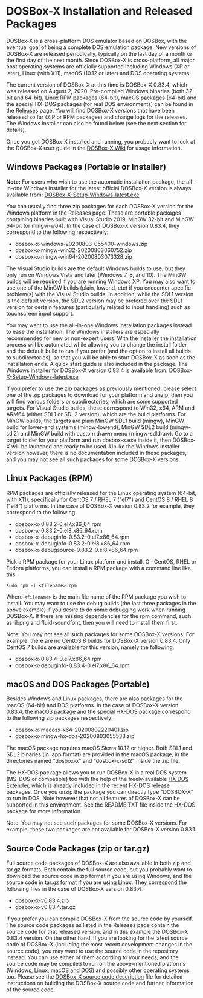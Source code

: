 DOSBox-X Installation and Released Packages 
===========================================

DOSBox-X is a cross-platform DOS emulator based on DOSBox, with the eventual goal of being a complete DOS emulation package. New versions of DOSBox-X are released periodically, typically on the last day of a month or the first day of the next month. Since DOSBox-X is cross-platform, all major host operating systems are officially supported including Windows (XP or later), Linux (with X11), macOS (10.12 or later) and DOS operating systems.

The current version of DOSBox-X at this time is DOSBox-X 0.83.4, which was released on August 2, 2020. Pre-compiled Windows binaries (both 32-bit and 64-bit), Linux RPM packages (64-bit), macOS packages (64-bit) and the special HX-DOS packages (for real DOS environments) can be found in the [Releases](https://github.com/joncampbell123/dosbox-x/releases) page. You will find DOSBox-X versions that have been released so far (ZIP or RPM packages) and change logs for the releases. The Windows installer can also be found below (see the next section for details).

Once you get DOSBox-X installed and running, you probably want to look at the DOSBox-X user guide in the [DOSBox-X Wiki](https://github.com/joncampbell123/dosbox-x/wiki) for usage information.

Windows Packages (Portable or Installer)
----------------------------------------

**Note:** For users who wish to use the automatic installation package, the all-in-one Windows installer for the latest official DOSBox-X version is always available from: [DOSBox-X-Setup-Windows-latest.exe](https://github.com/Wengier/dosbox-x-wiki/raw/master/DOSBox-X-Setup-Windows-latest.exe)

You can usually find three zip packages for each DOSBox-X version for the Windows platform in the Releases page. These are portable packages containing binaries built with Visual Studio 2019, MinGW 32-bit and MinGW 64-bit (or mingw-w64). In the case of DOSBox-X version 0.83.4, they correspond to the following respectively:

* dosbox-x-windows-20200803-055400-windows.zip
* dosbox-x-mingw-win32-20200803060752.zip
* dosbox-x-mingw-win64-20200803073328.zip

The Visual Studio builds are the default Windows builds to use, but they only run on Windows Vista and later (Windows 7, 8, and 10). The MinGW builds will be required if you are running Windows XP. You may also want to use one of the MinGW builds (plain, lowend, etc) if you encounter specific problem(s) with the Visual Studio builds. In addition, while the SDL1 version is the default version, the SDL2 version may be prefered over the SDL1 version for certain features (particularly related to input handling) such as touchscreen input support.

You may want to use the all-in-one Windows installation packages instead to ease the installation. The Windows installers are especially recommended for new or non-expert users. With the installer the installation process will be automated while allowing you to change the install folder and the default build to run if you prefer (and the option to install all builds to subdirectories), so that you will be able to start DOSBox-X as soon as the installation ends. A quick start guide is also included in the package. The Windows installer for DOSBox-X version 0.83.4 is available from: [DOSBox-X-Setup-Windows-latest.exe](https://github.com/Wengier/dosbox-x-wiki/raw/master/DOSBox-X-Setup-Windows-latest.exe)

If you prefer to use the zip packages as previously mentioned, please select one of the zip packages to download for your platform and unzip, then you will find various folders or subdirectories, which are some supported targets. For Visual Studio builds, these correspond to Win32, x64, ARM and ARM64 (either SDL1 or SDL2 version), which are the build platforms. For MinGW builds, the targets are plain MinGW SDL1 build (mingw), MinGW build for lower-end systems (mingw-lowend), MinGW SDL2 build (mingw-sdl2) and MinGW build with custom drawn menu (mingw-sdldraw). Go to a target folder for your platform and run dosbox-x.exe inside it, then DOSBox-X will be launched and ready to be used. Unlike the Windows installer version however, there is no documentation included in these packages, and you may not see all such packages for some DOSBox-X versions.

Linux Packages (RPM)
--------------------

RPM packages are officially released for the Linux operating system (64-bit, with X11), specifically for CentOS 7 / RHEL 7 ("el7") and CentOS 8 / RHEL 8 ("el8") platforms. In the case of DOSBox-X version 0.83.2 for example, they correspond to the following:

* dosbox-x-0.83.2-0.el7.x86_64.rpm
* dosbox-x-0.83.2-0.el8.x86_64.rpm
* dosbox-x-debuginfo-0.83.2-0.el7.x86_64.rpm
* dosbox-x-debuginfo-0.83.2-0.el8.x86_64.rpm
* dosbox-x-debugsource-0.83.2-0.el8.x86_64.rpm

Pick a RPM package for your Linux platform and install. On CentOS, RHEL or Fedora platforms, you can install a RPM package with a command line like this:

``sudo rpm -i <filename>.rpm``

Where ``<filename>`` is the main file name of the RPM package you wish to install. You may want to use the debug builds (the last three packages in the above example) if you desire to do some debugging work when running DOSBox-X. If there are missing dependencies for the rpm command, such as libpng and fluid-soundfont, then you will need to install them first.

Note: You may not see all such packages for some DOSBox-X versions. For example, there are no CentOS 8 builds for DOSBox-X version 0.83.4. Only CentOS 7 builds are available for this version, namely the following:

* dosbox-x-0.83.4-0.el7.x86_64.rpm
* dosbox-x-debuginfo-0.83.4-0.el7.x86_64.rpm

macOS and DOS Packages (Portable)
---------------------------------

Besides Windows and Linux packages, there are also packages for the macOS (64-bit) and DOS platforms. In the case of DOSBox-X version 0.83.4, the macOS package and the special HX-DOS package correspond to the following zip packages respectively:

* dosbox-x-macosx-x64-20200802220401.zip
* dosbox-x-mingw-hx-dos-20200803055533.zip

The macOS package requires macOS Sierra 10.12 or higher. Both SDL1 and SDL2 binaries (in .app format) are provided in the macOS package, in the directories named "dosbox-x" and "dosbox-x-sdl2" inside the zip file.

The HX-DOS package allows you to run DOSBox-X in a real DOS system (MS-DOS or compatible) too with the help of the freely-available [HX DOS Extender](https://github.com/Baron-von-Riedesel/HX), which is already included in the recent HX-DOS release packages. Once you unzip the package you can directly type "DOSBOX-X" to run in DOS. Note however that not all features of DOSBox-X can be supported in this environment. See the README.TXT file inside the HX-DOS package for more information.

Note: You may not see such packages for some DOSBox-X versions. For example, these two packages are not available for DOSBox-X version 0.83.1.

Source Code Packages (zip or tar.gz)
------------------------------------

Full source code packages of DOSBox-X are also available in both zip and tar.gz formats. Both contain the full source code, but you probably want to download the source code in zip format if you are using Windows, and the source code in tar.gz format if you are using Linux. They correspond the following files in the case of DOSBox-X version 0.83.4:

* dosbox-x-v0.83.4.zip
* dosbox-x-v0.83.4.tar.gz

If you prefer you can compile DOSBox-X from the source code by yourself. The source code packages as listed in the Releases page contain the source code for that released version, and in this example the DOSBox-X 0.83.4 version. On the other hand, if you are looking for the latest source code of DOSBox-X (including the most recent development changes in the source code), you may want to use the source code in the repository instead. You can use either of them according to your needs, and the source code may be compiled to run on the above-mentioned platforms (Windows, Linux, macOS and DOS) and possibly other operating systems too. Please see the [DOSBox-X source code description](README.source-code-description) file for detailed instructions on building the DOSBox-X source code and further information of the source code.
